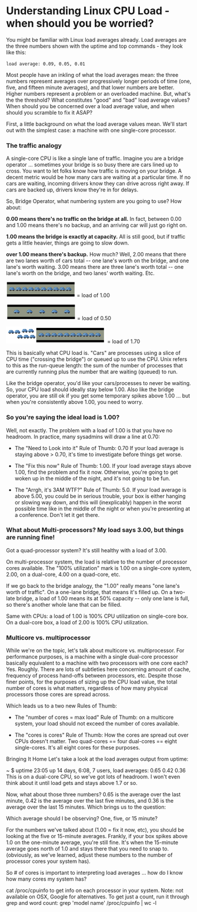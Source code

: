 # Understanding Linux CPU Load - when should you be worried?

You might be familiar with Linux load averages already. Load averages are the three numbers shown with the uptime and top commands - they look like this:
```
load average: 0.09, 0.05, 0.01
```

Most people have an inkling of what the load averages mean: the three numbers represent averages over progressively longer periods of time (one, five, and fifteen minute averages), and that lower numbers are better. Higher numbers represent a problem or an overloaded machine. But, what's the the threshold? What constitutes "good" and "bad" load average values? When should you be concerned over a load average value, and when should you scramble to fix it ASAP?

First, a little background on what the load average values mean. We'll start out with the simplest case: a machine with one single-core processor.

### The traffic analogy

A single-core CPU is like a single lane of traffic. Imagine you are a bridge operator ... sometimes your bridge is so busy there are cars lined up to cross. You want to let folks know how traffic is moving on your bridge. A decent metric would be how many cars are waiting at a particular time. If no cars are waiting, incoming drivers know they can drive across right away. If cars are backed up, drivers know they're in for delays.

So, Bridge Operator, what numbering system are you going to use? How about:

**0.00 means there's no traffic on the bridge at all.** In fact, between 0.00 and 1.00 means there's no backup, and an arriving car will just go right on.

**1.00 means the bridge is exactly at capacity.** All is still good, but if traffic gets a little heavier, things are going to slow down.

**over 1.00 means there's backup.** How much? Well, 2.00 means that there are two lanes worth of cars total -- one lane's worth on the bridge, and one lane's worth waiting. 3.00 means there are three lane's worth total -- one lane's worth on the bridge, and two lanes' worth waiting. Etc.

![](20090728-jek9ssauydsi19nbcja26tw8ju.png) = load of 1.00

![](20090728-c3278n4dj5t766u5mcjhwb2h57.png) = load of 0.50

![](20090728-89jd6aydgwd9j26in49h7y1n7g.png) = load of 1.70


This is basically what CPU load is. "Cars" are processes using a slice of CPU time ("crossing the bridge") or queued up to use the CPU. Unix refers to this as the run-queue length: the sum of the number of processes that are currently running plus the number that are waiting (queued) to run.

Like the bridge operator, you'd like your cars/processes to never be waiting. So, your CPU load should ideally stay below 1.00. Also like the bridge operator, you are still ok if you get some temporary spikes above 1.00 ... but when you're consistently above 1.00, you need to worry.

### So you're saying the ideal load is 1.00?
Well, not exactly. The problem with a load of 1.00 is that you have no headroom. In practice, many sysadmins will draw a line at 0.70:

* The "Need to Look into it" Rule of Thumb: 0.70 If your load average is staying above > 0.70, it's time to investigate before things get worse.

* The "Fix this now" Rule of Thumb: 1.00. If your load average stays above 1.00, find the problem and fix it now. Otherwise, you're going to get woken up in the middle of the night, and it's not going to be fun.

* The "Arrgh, it's 3AM WTF?" Rule of Thumb: 5.0. If your load average is above 5.00, you could be in serious trouble, your box is either hanging or slowing way down, and this will (inexplicably) happen in the worst possible time like in the middle of the night or when you're presenting at a conference. Don't let it get there.

### What about Multi-processors? My load says 3.00, but things are running fine!

Got a quad-processor system? It's still healthy with a load of 3.00.

On multi-processor system, the load is relative to the number of processor cores available. The "100% utilization" mark is 1.00 on a single-core system, 2.00, on a dual-core, 4.00 on a quad-core, etc.

If we go back to the bridge analogy, the "1.00" really means "one lane's worth of traffic". On a one-lane bridge, that means it's filled up. On a two-late bridge, a load of 1.00 means its at 50% capacity -- only one lane is full, so there's another whole lane that can be filled.

Same with CPUs: a load of 1.00 is 100% CPU utilization on single-core box. On a dual-core box, a load of 2.00 is 100% CPU utilization.

### Multicore vs. multiprocessor

While we're on the topic, let's talk about multicore vs. multiprocessor. For performance purposes, is a machine with a single dual-core processor basically equivalent to a machine with two processors with one core each? Yes. Roughly. There are lots of subtleties here concerning amount of cache, frequency of process hand-offs between processors, etc. Despite those finer points, for the purposes of sizing up the CPU load value, the total number of cores is what matters, regardless of how many physical processors those cores are spread across.

Which leads us to a two new Rules of Thumb:

* The "number of cores = max load" Rule of Thumb: on a multicore system, your load should not exceed the number of cores available.

* The "cores is cores" Rule of Thumb: How the cores are spread out over CPUs doesn't matter. Two quad-cores == four dual-cores == eight single-cores. It's all eight cores for these purposes.

Bringing It Home
Let's take a look at the load averages output from uptime:

~ $ uptime
23:05 up 14 days, 6:08, 7 users, load averages: 0.65 0.42 0.36
This is on a dual-core CPU, so we've got lots of headroom. I won't even think about it until load gets and stays above 1.7 or so.

Now, what about those three numbers? 0.65 is the average over the last minute, 0.42 is the average over the last five minutes, and 0.36 is the average over the last 15 minutes. Which brings us to the question:

Which average should I be observing? One, five, or 15 minute?

For the numbers we've talked about (1.00 = fix it now, etc), you should be looking at the five or 15-minute averages. Frankly, if your box spikes above 1.0 on the one-minute average, you're still fine. It's when the 15-minute average goes north of 1.0 and stays there that you need to snap to. (obviously, as we've learned, adjust these numbers to the number of processor cores your system has).

So # of cores is important to interpreting load averages ... how do I know how many cores my system has?

cat /proc/cpuinfo to get info on each processor in your system. Note: not available on OSX, Google for alternatives. To get just a count, run it through grep and word count: grep 'model name' /proc/cpuinfo | wc -l

